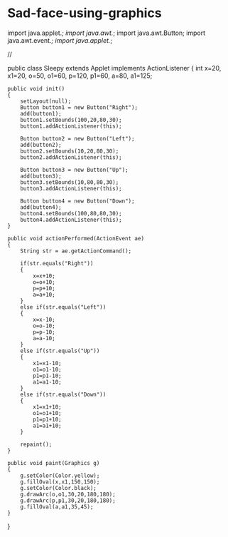 # Sad-face-using-graphics
import java.applet.*; 
import java.awt.*; 
import java.awt.Button; 
import java.awt.event.*; 
import java.applet.*;

/<applet code="Sleepy.class" width="500" height="500"></applet>/

public class Sleepy extends Applet implements ActionListener
{
    int x=20, x1=20, o=50, o1=60, p=120, p1=60, a=80, a1=125;

    public void init()
    {
        setLayout(null);
        Button button1 = new Button("Right");
        add(button1); 
        button1.setBounds(100,20,80,30);
        button1.addActionListener(this);

        Button button2 = new Button("Left");
        add(button2); 
        button2.setBounds(10,20,80,30);
        button2.addActionListener(this);

        Button button3 = new Button("Up");
        add(button3); 
        button3.setBounds(10,80,80,30);
        button3.addActionListener(this);

        Button button4 = new Button("Down");
        add(button4); 
        button4.setBounds(100,80,80,30);
        button4.addActionListener(this);
    }

    public void actionPerformed(ActionEvent ae)
    {
        String str = ae.getActionCommand();

        if(str.equals("Right"))
        {
            x=x+10;
            o=o+10;
            p=p+10;
            a=a+10;
        }
        else if(str.equals("Left"))
        {
            x=x-10;
            o=o-10;
            p=p-10;
            a=a-10;
        }
        else if(str.equals("Up"))
        {
            x1=x1-10;
            o1=o1-10;
            p1=p1-10;
            a1=a1-10;
        }
        else if(str.equals("Down"))
        {
            x1=x1+10;
            o1=o1+10;
            p1=p1+10;
            a1=a1+10;
        }

        repaint();
    }

    public void paint(Graphics g)
    {
        g.setColor(Color.yellow);
        g.fillOval(x,x1,150,150);
        g.setColor(Color.black); 
        g.drawArc(o,o1,30,20,180,180); 
        g.drawArc(p,p1,30,20,180,180); 
        g.fillOval(a,a1,35,45);
    }
}
